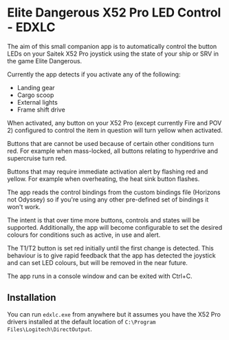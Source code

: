 # Elite Dangerous X52 Pro LED Control - EDXLC

The aim of this small companion app is to automatically control the button LEDs
on your Saitek X52 Pro joystick using the state of your ship or SRV in the game
Elite Dangerous.

Currently the app detects if you activate any of the following:

- Landing gear
- Cargo scoop
- External lights
- Frame shift drive

When activated, any button on your X52 Pro (except currently Fire and POV 2)
configured to control the item in question will turn yellow when activated.

Buttons that are cannot be used because of certain other conditions turn red.
For example when mass-locked, all buttons relating to hyperdrive and supercruise
turn red.

Buttons that may require immediate activation alert by flashing red and yellow.
For example when overheating, the heat sink button flashes.

The app reads the control bindings from the custom bindings file (Horizons not
Odyssey) so if you're using any other pre-defined set of bindings it won't work.

The intent is that over time more buttons, controls and states will be
supported. Additionally, the app will become configurable to set the desired
colours for conditions such as active, in use and alert.

The T1/T2 button is set red initially until the first change is detected. This
behaviour is to give rapid feedback that the app has detected the joystick and
can set LED colours, but will be removed in the near future.

The app runs in a console window and can be exited with Ctrl+C.

## Installation

You can run `edxlc.exe` from anywhere but it assumes you have the X52 Pro
drivers installed at the default location of
`C:\Program Files\Logitech\DirectOutput`.